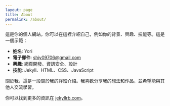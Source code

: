 ```yaml
---
layout: page
title: About
permalink: /about/
---
```


這是你的個人網站。你可以在這裡介紹自己，例如你的背景、興趣、技能等。這是一個示範：

- **姓名**: Yori
- **電子郵件**: shiy09706@gmail.com
- **興趣**: 網頁開發、資訊安全、設計
- **技能**: Jekyll、HTML、CSS、JavaScript

關於我，這是一段關於我的詳細介紹。我喜歡分享我的想法和作品，並希望能與其他人交流學習。

你可以找到更多的資訊在 [jekyllrb.com](https://jekyllrb.com/)。
